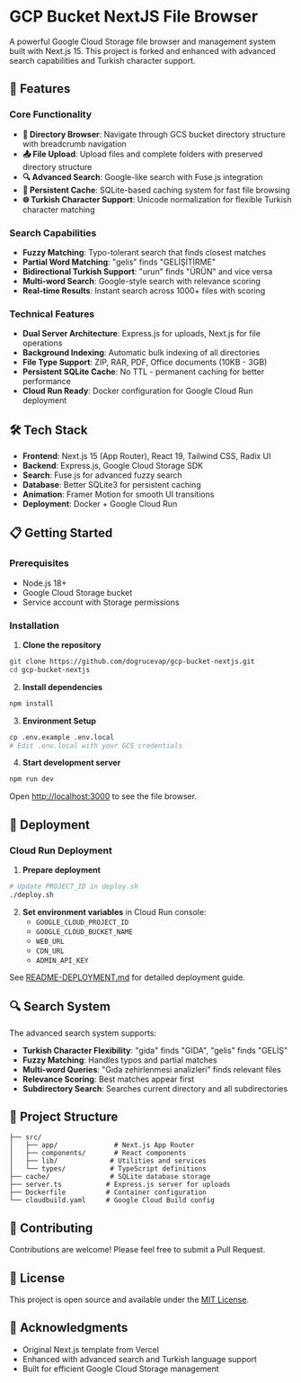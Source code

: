 # GCP Bucket NextJS File Browser

A powerful Google Cloud Storage file browser and management system built with Next.js 15. This project is forked and enhanced with advanced search capabilities and Turkish character support.

## 🚀 Features

### Core Functionality
- **📁 Directory Browser**: Navigate through GCS bucket directory structure with breadcrumb navigation
- **📤 File Upload**: Upload files and complete folders with preserved directory structure
- **🔍 Advanced Search**: Google-like search with Fuse.js integration
- **💾 Persistent Cache**: SQLite-based caching system for fast file browsing
- **🌐 Turkish Character Support**: Unicode normalization for flexible Turkish character matching

### Search Capabilities
- **Fuzzy Matching**: Typo-tolerant search that finds closest matches
- **Partial Word Matching**: "gelis" finds "GELİŞİTİRME"
- **Bidirectional Turkish Support**: "urun" finds "ÜRÜN" and vice versa  
- **Multi-word Search**: Google-style search with relevance scoring
- **Real-time Results**: Instant search across 1000+ files with scoring

### Technical Features
- **Dual Server Architecture**: Express.js for uploads, Next.js for file operations
- **Background Indexing**: Automatic bulk indexing of all directories
- **File Type Support**: ZIP, RAR, PDF, Office documents (10KB - 3GB)
- **Persistent SQLite Cache**: No TTL - permanent caching for better performance
- **Cloud Run Ready**: Docker configuration for Google Cloud Run deployment

## 🛠️ Tech Stack

- **Frontend**: Next.js 15 (App Router), React 19, Tailwind CSS, Radix UI
- **Backend**: Express.js, Google Cloud Storage SDK
- **Search**: Fuse.js for advanced fuzzy search
- **Database**: Better SQLite3 for persistent caching
- **Animation**: Framer Motion for smooth UI transitions
- **Deployment**: Docker + Google Cloud Run

## 📋 Getting Started

### Prerequisites
- Node.js 18+
- Google Cloud Storage bucket
- Service account with Storage permissions

### Installation

1. **Clone the repository**
```bash
git clone https://github.com/dogrucevap/gcp-bucket-nextjs.git
cd gcp-bucket-nextjs
```

2. **Install dependencies**
```bash
npm install
```

3. **Environment Setup**
```bash
cp .env.example .env.local
# Edit .env.local with your GCS credentials
```

4. **Start development server**
```bash
npm run dev
```

Open [http://localhost:3000](http://localhost:3000) to see the file browser.

## 🚀 Deployment

### Cloud Run Deployment

1. **Prepare deployment**
```bash
# Update PROJECT_ID in deploy.sh
./deploy.sh
```

2. **Set environment variables** in Cloud Run console:
   - `GOOGLE_CLOUD_PROJECT_ID`
   - `GOOGLE_CLOUD_BUCKET_NAME`
   - `WEB_URL`
   - `CDN_URL`
   - `ADMIN_API_KEY`

See [README-DEPLOYMENT.md](./README-DEPLOYMENT.md) for detailed deployment guide.

## 🔍 Search System

The advanced search system supports:

- **Turkish Character Flexibility**: "gida" finds "GIDA", "gelis" finds "GELİŞ"
- **Fuzzy Matching**: Handles typos and partial matches
- **Multi-word Queries**: "Gıda zehirlenmesi analizleri" finds relevant files
- **Relevance Scoring**: Best matches appear first
- **Subdirectory Search**: Searches current directory and all subdirectories

## 📁 Project Structure

```
├── src/
│   ├── app/              # Next.js App Router
│   ├── components/       # React components
│   ├── lib/             # Utilities and services
│   └── types/           # TypeScript definitions
├── cache/               # SQLite database storage
├── server.ts           # Express.js server for uploads
├── Dockerfile          # Container configuration
└── cloudbuild.yaml     # Google Cloud Build config
```

## 🤝 Contributing

Contributions are welcome! Please feel free to submit a Pull Request.

## 📄 License

This project is open source and available under the [MIT License](LICENSE).

## 🙏 Acknowledgments

- Original Next.js template from Vercel
- Enhanced with advanced search and Turkish language support
- Built for efficient Google Cloud Storage management
